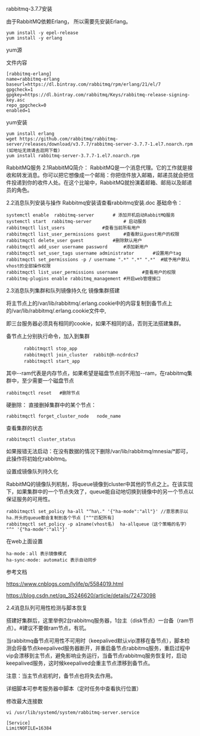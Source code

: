 rabbitmq-3.7.7安装

由于RabbitMQ依赖Erlang， 所以需要先安装Erlang。
```
yum install -y epel-release 
yum install -y erlang 
```	
yum源

文件内容
```
[rabbitmq-erlang]
name=rabbitmq-erlang
baseurl=https://dl.bintray.com/rabbitmq/rpm/erlang/21/el/7
gpgcheck=1
gpgkey=https://dl.bintray.com/rabbitmq/Keys/rabbitmq-release-signing-key.asc
repo_gpgcheck=0
enabled=1
```

yum安装

```
yum install erlang
wget https://github.com/rabbitmq/rabbitmq-server/releases/download/v3.7.7/rabbitmq-server-3.7.7-1.el7.noarch.rpm  (如地址无效请去逛网下载)
yum install rabbitmq-server-3.7.7-1.el7.noarch.rpm
```

RabbitMQ服务
2.1RabbitMQ简介：
RabbitMQ是一个消息代理。它的工作就是接收和转发消息。你可以把它想像成一个邮局：你把信件放入邮箱，邮递员就会把信件投递到你的收件人处。在这个比喻中，RabbitMQ就扮演着邮箱、邮局以及邮递员的角色。

2.2消息队列安装与操作
Rabbitmq安装请查看rabbitmq安装.doc
基础命令：
```
systemctl enable  rabbitmq-server  		# 添加开机启动RabbitMQ服务
systemctl start  rabbitmq-server  			# 启动服务
rabbitmqctl list_users 				#查看当前所有用户
rabbitmqctl list_user_permissions guest		#查看默认guest用户的权限
rabbitmqctl delete_user guest	 		#删除默认用户
rabbitmqctl add_user username password		#添加新用户
rabbitmqctl set_user_tags username administrator	   #设置用户tag
rabbitmqctl set_permissions -p / username ".*" ".*" ".*"  #赋予用户默认vhost的全部操作权限
rabbitmqctl list_user_permissions username		   #查看用户的权限
rabbitmq-plugins enable rabbitmq_management	#开启web管理接口
```


2.3消息队列集群和队列镜像持久化
镜像集群搭建

将主节点上的/var/lib/rabbitmq/.erlang.cookie中的内容复制到备节点上的/var/lib/rabbitmq/.erlang.cookie文件中,

即三台服务器必须具有相同的cookie，如果不相同的话，否则无法搭建集群。

备节点上分别执行命令，加入到集群
```
　　　　rabbitmqctl stop_app
　　　　rabbitmqctl join_cluster  rabbit@h-ncdrdcs7
　　　　rabbitmqctl start_app
```

其中--ram代表是内存节点，如果希望是磁盘节点则不用加--ram，在rabbitmq集群中，至少需要一个磁盘节点

```
rabbitmqctl reset 	#删除节点
```

硬删除：
直接删掉集群中的某个节点：
```
rabbitmqctl forget_cluster_node   node_name
```
查看集群的状态
```
rabbitmqctl cluster_status
```

如果报错无法启动：在没有数据的情况下删除/var/lib/rabbitmq/mnesia/*即可，此操作将初始化rabbitmq。

设置成镜像队列持久化

RabbitMQ的镜像队列机制，将queue镜像到cluster中其他的节点之上。在该实现下，如果集群中的一个节点失效了，queue能自动地切换到镜像中的另一个节点以保证服务的可用性。

```
rabbitmqctl set_policy ha-all "^ha\." '{"ha-mode":"all"}' //意思表示以ha.开头的queue都会复制到各个节点 ["^"匹配所有]
rabbitmqctl set_policy -p a1name(vhost名)  ha-allqueue（这个策略的名字） "^" '{"ha-mode":"all"}'
```

在web上面设置
```
ha-mode：all 表示镜像模式
ha-sync-mode: automatic 表示自动同步
```
参考文档

https://www.cnblogs.com/lylife/p/5584019.html

https://blog.csdn.net/qq_35246620/article/details/72473098

2.4消息队列可用性检测与脚本恢复

搭建好集群后，这里举例2台rabbitmq服务器，1台主（disk节点）一台备（ram节点）。#建议不要做ram节点，有坑。


当rabbitmq备节点可用性不可用时（keepalived默认vip漂移在备节点），脚本检测会将备节点keepalived服务器断开，并重启备节点rabbitmq服务，重启过程中vip会漂移到主节点，避免影响业务运行，当备节点rabbitmq服务恢复时，启动keepalived服务，这时候keepalived会重主节点漂移到备节点。

注意：当主节点宕机时，备节点也将失去作用。

详细脚本可参考服务器中脚本（定时任务中查看执行位置）

修改最大连接数

```
vi /usr/lib/systemd/system/rabbitmq-server.service

[Service]
LimitNOFILE=16384
```
